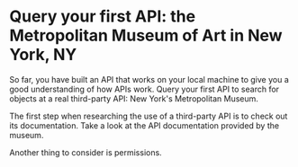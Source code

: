 # Query your first API: the Metropolitan Museum of Art in New York, NY

So far, you have built an API that works on your local machine to give you a good understanding of how APIs work. Query your first API to search for objects at a real third-party API: New York's Metropolitan Museum.

The first step when researching the use of a third-party API is to check out its documentation. 
Take a look at the API documentation provided by the museum.

Another thing to consider is permissions.